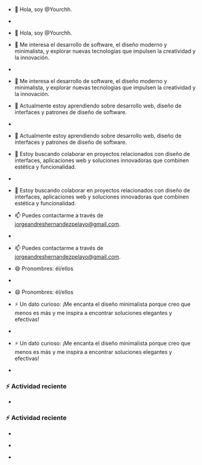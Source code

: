 - 👋 Hola, soy @Yourchh.
- 
- 👋 Hola, soy @Yourchh.
- 👀 Me interesa el desarrollo de software, el diseño moderno y minimalista, y explorar nuevas tecnologías que impulsen la creatividad y la innovación.
- 
- 👀 Me interesa el desarrollo de software, el diseño moderno y minimalista, y explorar nuevas tecnologías que impulsen la creatividad y la innovación.
- 🌱 Actualmente estoy aprendiendo sobre desarrollo web, diseño de interfaces y patrones de diseño de software.
- 
- 🌱 Actualmente estoy aprendiendo sobre desarrollo web, diseño de interfaces y patrones de diseño de software.
- 💞️ Estoy buscando colaborar en proyectos relacionados con diseño de interfaces, aplicaciones web y soluciones innovadoras que combinen estética y funcionalidad.
- 
- 💞️ Estoy buscando colaborar en proyectos relacionados con diseño de interfaces, aplicaciones web y soluciones innovadoras que combinen estética y funcionalidad.
- 📫 Puedes contactarme a través de jorgeandreshernandezpelayo@gmail.com.
- 
- 📫 Puedes contactarme a través de jorgeandreshernandezpelayo@gmail.com.
- 😄 Pronombres: él/ellos
- 
- 😄 Pronombres: él/ellos
- ⚡ Un dato curioso: ¡Me encanta el diseño minimalista porque creo que menos es más y me inspira a encontrar soluciones elegantes y efectivas!
- 
- ⚡ Un dato curioso: ¡Me encanta el diseño minimalista porque creo que menos es más y me inspira a encontrar soluciones elegantes y efectivas!

- 

### :zap: Actividad reciente
- 
### :zap: Actividad reciente
<!--START_SECTION:activity-->
- 
<!--START_SECTION:activity-->

- 

<!--END_SECTION:activity-->
- 
<!--END_SECTION:activity-->
